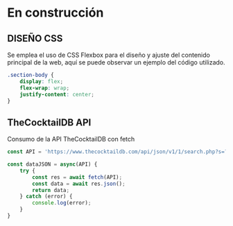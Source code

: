# En construcción

## DISEÑO CSS
Se emplea el uso de CSS Flexbox para el diseño y ajuste del contenido principal de la web, aquí se puede observar un ejemplo del código utilizado. 

```css
.section-body {
    display: flex;
    flex-wrap: wrap;
    justify-content: center;
}
```

## TheCocktailDB API

Consumo de la API TheCocktailDB con fetch

```js 
const API = 'https://www.thecocktaildb.com/api/json/v1/1/search.php?s=?';

const dataJSON = async(API) {
    try {
        const res = await fetch(API);
        const data = await res.json();
        return data;
    } catch (error) {
        console.log(error);
    }
}
```